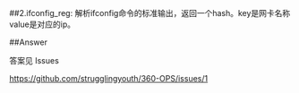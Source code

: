 
##2.ifconfig_reg:
解析ifconfig命令的标准输出，返回一个hash。key是网卡名称 value是对应的ip。

##Answer


答案见 Issues

https://github.com/strugglingyouth/360-OPS/issues/1



